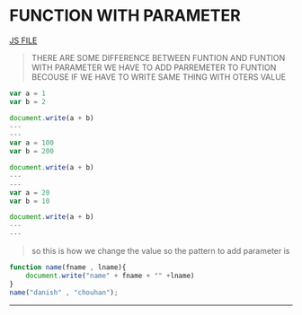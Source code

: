 # FUNCTION WITH PARAMETER
[JS FILE](../JS/22-function-with-parameter.js)
> THERE ARE SOME DIFFERENCE BETWEEN FUNTION AND FUNTION WITH PARAMETER
WE HAVE TO ADD PARREMETER TO FUNTION BECOUSE IF WE HAVE TO WRITE SAME THING WITH OTERS VALUE
```javascript
var a = 1
var b = 2

document.write(a + b)
---
---
var a = 100
var b = 200

document.write(a + b)
---
---
var a = 20
var b = 10

document.write(a + b)
---
---
```
> so this is how we change the value so the pattern to add parameter is
```javascript
function name(fname , lname){
    document.write("name" + fname + "" +lname)
}
name("danish" , "chouhan");
```
---